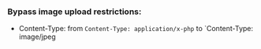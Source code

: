 ### Bypass image upload restrictions:
-  Content-Type: from `Content-Type: application/x-php` to `Content-Type: image/jpeg
